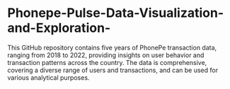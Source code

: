 # Phonepe-Pulse-Data-Visualization-and-Exploration-
This GitHub repository contains five years of PhonePe transaction data, ranging from 2018 to 2022, providing insights on user behavior and transaction patterns across the country. The data is comprehensive, covering a diverse range of users and transactions, and can be used for various analytical purposes.
